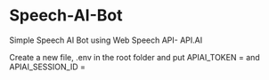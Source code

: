 # Speech-AI-Bot
Simple Speech AI Bot using Web Speech API- API.AI

Create a new file, .env in the root folder and put APIAI_TOKEN = <Your Client key of APIAI> and APIAI_SESSION_ID = <any arbitrary string>
